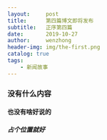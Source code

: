 ```yaml
---
layout:     post
title:      第四篇博文即将发布
subtitle:   正序第四篇
date:       2019-10-27
author:     wenzhong
header-img: img/the-first.png
catalog: true
tags:
    - 新闻故事
---
```




### 没有什么内容

#### 也没有啥好说的

##### 占个位置就好
